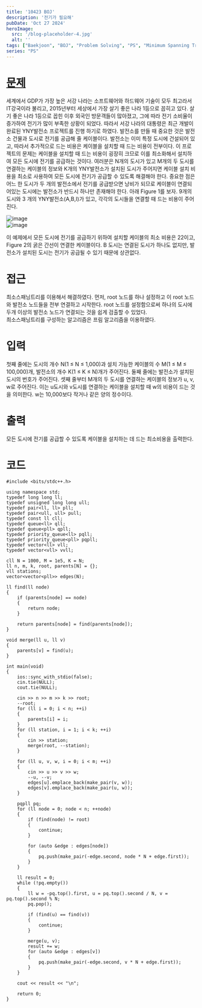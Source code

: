 ```yaml
---
title: '10423 BOJ'
description: '전기가 필요해'
pubDate: 'Oct 27 2024'
heroImage: 
  src: '/blog-placeholder-4.jpg'
  alt: ''
tags: ["Baekjoon", "BOJ", "Problem Solving", "PS", "Minimum Spanning Tree", "MST"]
series: "PS"
---
```


# [문제](https://www.acmicpc.net/problem/10423)
세계에서 GDP가 가장 높은 서강 나라는 소프트웨어와 하드웨어 기술이 모두 최고라서 IT강국이라 불리고, 2015년부터 세상에서 가장 살기 좋은 나라 1등으로 꼽히고 있다. 
살기 좋은 나라 1등으로 꼽힌 이후 외국인 방문객들이 많아졌고, 그에 따라 전기 소비율이 증가하여 전기가 많이 부족한 상황이 되었다. 
따라서 서강 나라의 대통령은 최근 개발이 완료된 YNY발전소 프로젝트를 진행 하기로 하였다. 발전소를 만들 때 중요한 것은 발전소 건물과 도시로 전기를 공급해 줄 케이블이다. 
발전소는 이미 특정 도시에 건설되어 있고, 따라서 추가적으로 드는 비용은 케이블을 설치할 때 드는 비용이 전부이다. 이 프로젝트의 문제는 케이블을 설치할 때 드는 비용이 굉장히 크므로 이를 최소화해서 설치하여 모든 도시에 전기를 공급하는 것이다. 
여러분은 N개의 도시가 있고 M개의 두 도시를 연결하는 케이블의 정보와 K개의 YNY발전소가 설치된 도시가 주어지면 케이블 설치 비용을 최소로 사용하여 모든 도시에 전기가 공급할 수 있도록 해결해야 한다. 
중요한 점은 어느 한 도시가 두 개의 발전소에서 전기를 공급받으면 낭비가 되므로 케이블이 연결되어있는 도시에는 발전소가 반드시 하나만 존재해야 한다. 아래 Figure 1를 보자. 9개의 도시와 3 개의 YNY발전소(A,B,I)가 있고, 각각의 도시들을 연결할 때 드는 비용이 주어진다.</br>

![image](https://github.com/user-attachments/assets/98dad913-56a2-4440-a1db-d76e43780b90)</br>
![image](https://github.com/user-attachments/assets/b6d665b5-432e-44b9-bb4e-347ffd8d8f22)</br>

이 예제에서 모든 도시에 전기를 공급하기 위하여 설치할 케이블의 최소 비용은 22이고, Figure 2의 굵은 간선이 연결한 케이블이다. B 도시는 연결된 도시가 하나도 없지만, 발전소가 설치된 도시는 전기가 공급될 수 있기 때문에 상관없다.

# 접근
최소스패닝트리를 이용해서 해결하였다. 먼저, root 노드를 하나 설정하고 이 root 노드와 발전소 노드들을 전부 연결하고 시작한다. root 노드를 설정함으로써 하나의 도시에 두개 이상의 발전소 노드가 연결되는 것을 쉽게 검출할 수 있었다.</br>
최소스패닝트리를 구성하는 알고리즘은 프림 알고리즘을 이용하였다.

# 입력
첫째 줄에는 도시의 개수 N(1 ≤ N ≤ 1,000)과 설치 가능한 케이블의 수 M(1 ≤ M ≤ 100,000)개, 발전소의 개수 K(1 ≤ K ≤ N)개가 주어진다. 둘째 줄에는 발전소가 설치된 도시의 번호가 주어진다. 셋째 줄부터 M개의 두 도시를 연결하는 케이블의 정보가 u, v, w로 주어진다. 이는 u도시와 v도시를 연결하는 케이블을 설치할 때 w의 비용이 드는 것을 의미한다. w는 10,000보다 작거나 같은 양의 정수이다.

# 출력
모든 도시에 전기를 공급할 수 있도록 케이블을 설치하는 데 드는 최소비용을 출력한다.

# 코드
```
#include <bits/stdc++.h>

using namespace std;
typedef long long ll;
typedef unsigned long long ull;
typedef pair<ll, ll> pll;
typedef pair<ull, ull> pull;
typedef const ll cll;
typedef queue<ll> qll;
typedef queue<pll> qpll;
typedef priority_queue<ll> pqll;
typedef priority_queue<pll> pqpll;
typedef vector<ll> vll;
typedef vector<vll> vvll;

cll N = 1000, M = 1e5, K = N;
ll n, m, k, root, parents[N] = {};
vll stations;
vector<vector<pll>> edges(N);

ll find(ll node)
{
    if (parents[node] == node)
    {
        return node;
    }

    return parents[node] = find(parents[node]);
}

void merge(ll u, ll v)
{
    parents[v] = find(u);
}

int main(void)
{
    ios::sync_with_stdio(false);
    cin.tie(NULL);
    cout.tie(NULL);

    cin >> n >> m >> k >> root;
    --root;
    for (ll i = 0; i < n; ++i)
    {
        parents[i] = i;
    }
    for (ll station, i = 1; i < k; ++i)
    {
        cin >> station;
        merge(root, --station);
    }

    for (ll u, v, w, i = 0; i < m; ++i)
    {
        cin >> u >> v >> w;
        --u, --v;
        edges[u].emplace_back(make_pair(v, w));
        edges[v].emplace_back(make_pair(u, w));
    }

    pqpll pq;
    for (ll node = 0; node < n; ++node)
    {
        if (find(node) != root)
        {
            continue;
        }

        for (auto &edge : edges[node])
        {
            pq.push(make_pair(-edge.second, node * N + edge.first));
        }
    }

    ll result = 0;
    while (!pq.empty())
    {
        ll w = -pq.top().first, u = pq.top().second / N, v = pq.top().second % N;
        pq.pop();

        if (find(u) == find(v))
        {
            continue;
        }

        merge(u, v);
        result += w;
        for (auto &edge : edges[v])
        {
            pq.push(make_pair(-edge.second, v * N + edge.first));
        }
    }

    cout << result << "\n";

    return 0;
}
```
